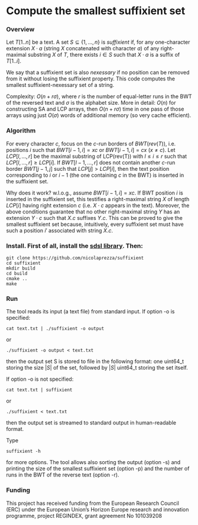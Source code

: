 # Compute the smallest suffixient set

### Overview

Let $T[1..n]$ be a text. A set $`S \subseteq \{1,\dots,n\}`$ is $suffixient$ if, for any one-character extension $X\cdot a$ (string $X$ concatenated with character $a$) of any right-maximal substring $X$ of $T$, there exists $i \in S$ such that $X\cdot a$ is a suffix of $T[1..i]$.

We say that a suffixient set is also $nexessary$ if no position can be removed from it without losing the suffixient property. This code computes the smallest suffixient-nexessary set of a string.

Complexity: $O(n + r\sigma)$, where $r$ is the number of equal-letter runs in the BWT of the reversed text and $\sigma$ is the alphabet size. More in detail: $O(n)$ for constructing SA and LCP arrays, then $O(n + r\sigma)$ time in one pass of those arrays using just $O(\sigma)$ words of additional memory (so very cache efficient).


### Algorithm

For every character $c$, focus on the $c$-run borders of $BWT(rev(T))$, i.e. positions $i$ such that $BWT[i-1,i] = xc$ or $BWT[i-1,i] = cx$ ($x \neq c$). Let $LCP[l,...,r]$ be the maximal substring of LCP(rev(T)) with $l \leq i \leq r$ such that $LCP[l,...,r] \geq LCP[i]$. If $BWT[l-1,...,r]$ does not contain another $c$-run border $BWT[j-1,j]$ such that $LCP[j]>LCP[i]$, then the text position corresponding to $i$ or $i-1$ (the one containing $c$ in the BWT) is inserted in the suffixient set.

Why does it work? w.l.o.g., assume $BWT[i-1,i]=xc$. If BWT position $i$ is inserted in the suffixient set, this testifies a right-maximal string $X$ of length $LCP[i]$ having right extension $c$ (i.e. $X\cdot c$ appears in the text). Moreover, the above conditions guarantee that no other right-maximal string $Y$ has an extension $Y\cdot c$ such that $X.c$ suffixes $Y.c$. This can be proved to give the smallest suffixient set because, intuitively, every suffixient set must have such a position $i'$ associated with string $X.c$.

### Install. First of all, install the [sdsl library](https://github.com/simongog/sdsl-lite). Then: 

~~~~
git clone https://github.com/nicolaprezza/suffixient
cd suffixient
mkdir build
cd build
cmake ..
make
~~~~

### Run

The tool reads its input (a text file) from standard input. If option -o is specified: 

~~~~
cat text.txt | ./suffixient -o output
~~~~

or 

~~~~
./suffixient -o output < text.txt
~~~~

then the output set S is stored to file in the following format: one uint64_t storing the size $|S|$ of the set, followed by $|S|$ uint64_t storing the set itself. 

If option -o is not specified: 

~~~~
cat text.txt | suffixient
~~~~

or

~~~~
./suffixient < text.txt
~~~~

then the output set is streamed to standard output in human-readable format.

Type

~~~~
suffixient -h
~~~~

for more options. The tool allows also sorting the output (option -s) and printing the size of the smallest suffixient set (option -p) and the number of runs in the BWT of the reverse text (option -r).

### Funding

This project has received funding from the European Research Council (ERC) under the European Union’s Horizon Europe research and innovation programme, project REGINDEX, grant agreement No 101039208